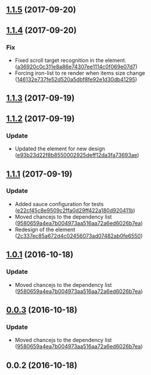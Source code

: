 <a name="1.1.5"></a>
## [1.1.5](https://github.com/advanced-rest-client/saved-list-items/compare/1.1.4...1.1.5) (2017-09-20)




<a name="1.1.4"></a>
## [1.1.4](https://github.com/advanced-rest-client/saved-list-items/compare/1.1.3...1.1.4) (2017-09-20)


### Fix

* Fixed scroll target recognition in the element. ([a36920c0c311e8a86e74307ee1114c0f069e07d7](https://github.com/advanced-rest-client/saved-list-items/commit/a36920c0c311e8a86e74307ee1114c0f069e07d7))
* Forcing iron-list to re render when items size change ([146132e737fe52d520a5dbf8fe92e1d30db41295](https://github.com/advanced-rest-client/saved-list-items/commit/146132e737fe52d520a5dbf8fe92e1d30db41295))



<a name="1.1.3"></a>
## [1.1.3](https://github.com/advanced-rest-client/saved-list-items/compare/1.1.2...1.1.3) (2017-09-19)




<a name="1.1.2"></a>
## [1.1.2](https://github.com/advanced-rest-client/saved-list-items/compare/1.1.1...1.1.2) (2017-09-19)


### Update

* Updated the element for new design ([e93b23d22f8b8550002925deff12da3fa73693ae](https://github.com/advanced-rest-client/saved-list-items/commit/e93b23d22f8b8550002925deff12da3fa73693ae))



<a name="1.1.1"></a>
## [1.1.1](https://github.com/advanced-rest-client/saved-list-items/compare/0.0.2...1.1.1) (2017-09-19)


### Update

* Added sauce configuration for tests ([e22cf45c8e9509c2ffa0d29ff422a180d920411b](https://github.com/advanced-rest-client/saved-list-items/commit/e22cf45c8e9509c2ffa0d29ff422a180d920411b))
* Moved chancejs to the  dependency list ([9580659a4ea7b004973aa516aa72a6ed6026b7ea](https://github.com/advanced-rest-client/saved-list-items/commit/9580659a4ea7b004973aa516aa72a6ed6026b7ea))
* Redesign of the element ([2c337ec85a672d4c02456073ad07482ab0fe6550](https://github.com/advanced-rest-client/saved-list-items/commit/2c337ec85a672d4c02456073ad07482ab0fe6550))



<a name="1.0.1"></a>
## [1.0.1](https://github.com/advanced-rest-client/saved-list-items/compare/0.0.2...v1.0.1) (2016-10-18)


### Update

* Moved chancejs to the  dependency list ([9580659a4ea7b004973aa516aa72a6ed6026b7ea](https://github.com/advanced-rest-client/saved-list-items/commit/9580659a4ea7b004973aa516aa72a6ed6026b7ea))



<a name="0.0.3"></a>
## [0.0.3](https://github.com/advanced-rest-client/saved-list-items/compare/0.0.2...v0.0.3) (2016-10-18)


### Update

* Moved chancejs to the  dependency list ([9580659a4ea7b004973aa516aa72a6ed6026b7ea](https://github.com/advanced-rest-client/saved-list-items/commit/9580659a4ea7b004973aa516aa72a6ed6026b7ea))



<a name="0.0.2"></a>
## 0.0.2 (2016-10-18)




